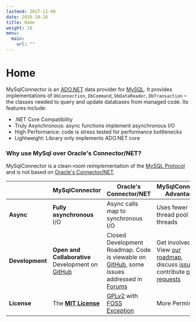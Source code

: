 ```yaml
---
lastmod: 2017-11-06
date: 2016-10-16
title: Home
weight: 10
menu:
  main:
    url: ""
---
```


Home
====

MySqlConnector is an [ADO.NET](https://msdn.microsoft.com/en-us/library/e80y5yhx.aspx) data
provider for [MySQL](https://www.mysql.com/). It provides implementations of
`DbConnection`, `DbCommand`, `DbDataReader`, `DbTransaction` &ndash; the classes
needed to query and update databases from managed code. Its features include:

* .NET Core Compatibility
* Truly Asynchronous: async functions implement asynchronous I/O
* High Performance: code is stress tested for performance bottlenecks
* Lightweight: Library only implements ADO.NET core

### Why use MySql over Oracle's Connector/NET?

MySqlConnector is a clean-room reimplementation of the [MySQL Protocol](https://dev.mysql.com/doc/internals/en/client-server-protocol.html)
and is not based on [Oracle's Connector/NET](https://github.com/mysql/mysql-connector-net).

<table class="table table-striped table-hover" style="max-width: 650px">
  <thead>
    <th style="width:25%"></th>
    <th style="width:25%">MySqlConnector</th>
    <th style="width:25%">Oracle's Connector/NET</th>
    <th style="width:25%">MySqlConnector Advantage</th>
  </thead>
  <tr>
    <td><strong>Async</strong></td>
    <td><strong>Fully asynchronous</strong> I/O</td>
    <td>Async calls map to synchronous I/O</td>
    <td>Uses fewer thread pool threads</td>
  </tr>
  <tr>
    <td><strong>Development</strong></td>
    <td>
      <strong>Open and Collaborative</strong> Development on
      <a href="https://github.com/mysql-net/MySqlConnector">GitHub</a>
    </td>
    <td>
      Closed Development Roadmap. Code is viewable on
      <a href="https://github.com/mysql/mysql-connector-net">GitHub</a>,
      some issues addressed in <a href="http://forums.mysql.com/list.php?38">Forums</a>
    </td>
    <td>
      Get involved!  View
      <a href="https://github.com/mysql-net/MySqlConnector/milestones">our roadmap</a>,
      discuss <a href="https://github.com/mysql-net/MySqlConnector/issues">issues</a>,
      contribute <a href="https://github.com/mysql-net/MySqlConnector/pulls">pull requests</a>
    </td>
  </tr>
  <tr>
    <td><strong>License</strong></td>
    <td>
      The <strong><a href="https://github.com/mysql-net/MySqlConnector/blob/master/LICENSE">MIT License</a></strong>
    </td>
    <td>
      <a href="http://www.gnu.org/licenses/old-licenses/gpl-2.0.html">GPLv2</a>
      with <a href="http://www.mysql.com/about/legal/licensing/foss-exception/">FOSS Exception</a>
    </td>
    <td>More Permissive</td>
  </tr>
</table>


